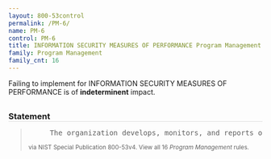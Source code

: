 ```yaml
---
layout: 800-53control
permalink: /PM-6/
name: PM-6
control: PM-6
title: INFORMATION SECURITY MEASURES OF PERFORMANCE Program Management
family: Program Management
family_cnt: 16
---
```

<p class="text-">Failing to implement for INFORMATION SECURITY MEASURES OF PERFORMANCE is of <b>indeterminent</b> impact.</p>

<h3 style="border-bottom:1px solid #ddd;margin:30px 0 8px 0;">Statement</h3>
<blockquote>
<pre>     The organization develops, monitors, and reports on the results of information security measures of performance. 
</pre>
<p><small>via NIST Special Publication 800-53v4. View all 16 <i>Program Management</i> rules. <a href="/cce/ssg/group/$Group_id"><span class="glyphicon glyphicon-link"></span></a> </small></p>
</blockquote>

